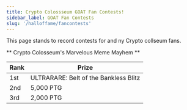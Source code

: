 ```yaml
---
title: Crypto Colossseum GOAT Fan Contests!
sidebar_label: GOAT Fan Contests
slug: '/halloffame/fancontests'
---
```


This page stands to record contests for and ny Crypto collseum fans.

** Crypto Colosseum's Marvelous Meme Mayhem **

| Rank  | Prize  	| 
|---	|---    |
| 1st | ULTRARARE: Belt of the Bankless Blitz |
| 2nd | 5,000 PTG |
| 3rd | 2,000 PTG |
